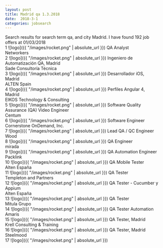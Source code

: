 ```yaml
---
layout: post
title: Madrid qa 1.3.2018  
date:  2018-3-1 
categories: jobsearch 
---
```

 Search results for search term qa, and city Madrid. I have found  192 job offers at 01/03/2018
<br>
1
![logo]({{ "/images/rocket.png" | absolute_url }})
QA Analyst
<br>
Networkers
<br>
2
![logo]({{ "/images/rocket.png" | absolute_url }})
Ingeniero de Automatización QA, Madrid
<br>
Sade Consultoría Técnica
<br>
3
![logo]({{ "/images/rocket.png" | absolute_url }})
Desarrollador iOS, Madrid
<br>
ALTEN Spain
<br>
4
![logo]({{ "/images/rocket.png" | absolute_url }})
Perfiles Angular 4, Madrid
<br>
EIKOS Technology & Consulting
<br>
5
![logo]({{ "/images/rocket.png" | absolute_url }})
Software Quality Assurance (QA) Video Engineer
<br>
Centum
<br>
6
![logo]({{ "/images/rocket.png" | absolute_url }})
Software Engineer
<br>
Cornerstone OnDemand, Inc.
<br>
7
![logo]({{ "/images/rocket.png" | absolute_url }})
Lead QA / QC Engineer
<br>
Wood
<br>
8
![logo]({{ "/images/rocket.png" | absolute_url }})
QA Engineer
<br>
mirada
<br>
9
![logo]({{ "/images/rocket.png" | absolute_url }})
QA Automation Engineer
<br>
Packlink
<br>
10
![logo]({{ "/images/rocket.png" | absolute_url }})
QA Mobile Tester
<br>
Alten España
<br>
11
![logo]({{ "/images/rocket.png" | absolute_url }})
QA Tester
<br>
Templeton and Partners
<br>
12
![logo]({{ "/images/rocket.png" | absolute_url }})
QA Tester - Cucumber y Appium
<br>
Alten España
<br>
13
![logo]({{ "/images/rocket.png" | absolute_url }})
QA Tester
<br>
Mitula Grupo
<br>
14
![logo]({{ "/images/rocket.png" | absolute_url }})
QA Tester Automation
<br>
Amaris
<br>
15
![logo]({{ "/images/rocket.png" | absolute_url }})
QA Tester, Madrid
<br>
Krell Consulting & Training
<br>
16
![logo]({{ "/images/rocket.png" | absolute_url }})
QA Tester, Madrid
<br>
Steelmood
<br>
17
![logo]({{ "/images/rocket.png" | absolute_url }})

<br>


